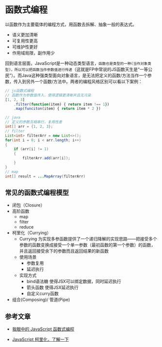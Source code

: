 # 函数式编程

以函数作为主要载体的编程方式，用函数去拆解、抽象一般的表达式。

* 语义更加清晰
* 可复用性更高
* 可维护性更好
* 作用域局限，副作用少

回到语言层面，JavaScript是一种动态类型语言，`函数也是类型的一种(当作对象类型)，所以可以把函数当作参数值进行传递`（这就是FP中常说的JS函数天生是“一等公民”）。而Java这种强类型面向对象语言，是无法把定义的函数/方法当作一个参数，传入到另外一个函数/方法中。两者的编程风格区别可以看以下案例：

``` js
// js函数式编程
// 函数作为参数值传入，使得逻辑更清晰并且无污染
[1, 2, 3]
    .filter(function(item) { return item !== 1})
    .map(funciton(item) { return item * 2 })
```

``` java
// java
// 定义的参数互相串行，复用性差
int[] arr = {1, 2, 3};
// filter
List<int> filterArr = new List<>();
for(int i = 0; i < arr.length; i++)
{
    if (arr[i] != 1)
    {
        filterArr.add(arr[i]);
    }
}
// map
int[] result = ...MapArray(filterArr)
```

## 常见的函数式编程模型
* 闭包（Closure）
* 高阶函数
    * map
    * filter
    * reduce
* 柯里化（Currying）
    * Currying 为实现多参函数提供了一个递归降解的实现思路——把接受多个参数的函数变换成接受一个单一参数（最初函数的第一个参数）的函数，并且返回接受余下的参数而且返回结果的新函数
    * 使用场景
        * 参数复用
        * 延迟执行
    * 实现方式
        * bind语法糖 使得JSX可以绑定数据，同时延迟执行
        * 箭头函数 使得JSX延迟执行
        * 自定义curry函数
* 组合(Composing)/ 管道(Pipe)

## 参考文章
* [我眼中的 JavaScript 函数式编程](http://taobaofed.org/blog/2017/03/16/javascript-functional-programing/)

*  [JavaScript 柯里化，了解一下](https://juejin.im/post/5af13664f265da0ba266efcf)